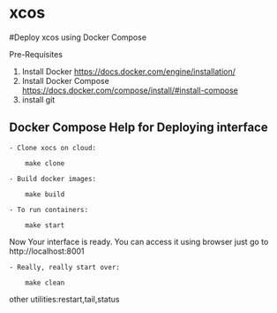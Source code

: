 # xcos
#Deploy xcos using Docker Compose

Pre-Requisites
1. Install Docker https://docs.docker.com/engine/installation/
2. Install Docker Compose https://docs.docker.com/compose/install/#install-compose
3. install git


Docker Compose Help for Deploying interface
-----------------------

	- Clone xocs on cloud:

		make clone

	- Build docker images:
	 
		make build

	- To run containers:

		make start

Now Your interface is ready. You can access it using browser just go to http://localhost:8001

	- Really, really start over:

		make clean

other utilities:restart,tail,status
